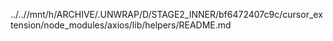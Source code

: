 ../..//mnt/h/ARCHIVE/.UNWRAP/D/STAGE2_INNER/bf6472407c9c/cursor_extension/node_modules/axios/lib/helpers/README.md